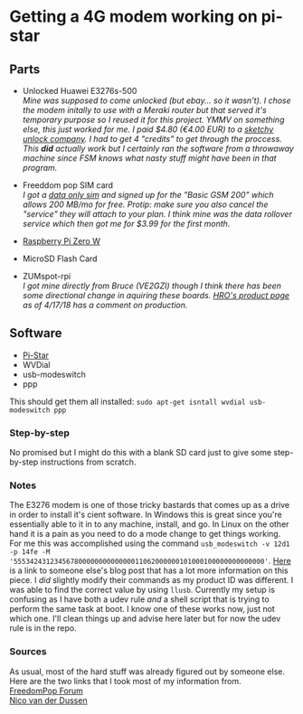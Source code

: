 # Getting a 4G modem working on pi-star
## Parts

* Unlocked Huawei E3276s-500  
   _Mine was supposed to come unlocked (but ebay... so it wasn't).  I chose the modem initally to use with a Meraki router but that served it's temporary purpose so I reused it for this project.  YMMV on something else, this just worked for me.  I paid $4.80 (€4.00 EUR) to a [sketchy unlock company](https://www.dc-unlocker.com/ "Sketchy Unlock"). I had to get 4 "credits" to get through the proccess.  This **did** actually work but I certainly ran the software from a throwaway machine since FSM knows what nasty stuff might have been in that program._

* Freeddom pop SIM card   
   _I got a [data only sim](https://shop.freedompop.com/product/lte-sim-kit-3-in-1-data-only-bundle/ZMP-USIM-DOTRIDOKT01) and signed up for the "Basic GSM 200" which allows 200 MB/mo for free.  Protip: make sure you also cancel the "service" they will attach to your plan.  I think mine was the data rollover service which then got me for $3.99 for the first month._

* [Raspberry Pi Zero W](https://www.raspberrypi.org/products/raspberry-pi-zero-w/)   

* MicroSD Flash Card 

* ZUMspot-rpi   
   _I got mine directly from Bruce (VE2GZI) though I think there has been some directional change in aquiring these boards.  [HRO's product page](https://www.hamradio.com/detail.cfm?pid=H0-015993) as of 4/17/18 has a comment on production._      

## Software
* [Pi-Star](https://www.pistar.uk/)
* WVDial   
* usb-modeswitch   
* ppp   

This should get them all installed: `sudo apt-get isntall wvdial usb-modeswitch ppp`

### Step-by-step
No promised but I might do this with a blank SD card just to give some step-by-step instructions from scratch.

### Notes
The E3276 modem is one of those tricky bastards that comes up as a drive in order to install it's cient software.  In Windows this is great since you're essentially able to it in to any machine, install, and go.  In Linux on the other hand it is a pain as you need to do a mode change to get things working.  For me this was accomplished using the command `usb_modeswitch -v 12d1 -p 14fe -M '55534243123456780000000000000011062000000101000100000000000000'`.  [Here]() is a link to someone else's blog post that has a lot more information on this piece.  I *did* slightly modify their commands as my product ID was different.  I was able to find the correct value by using `llusb`.  Currently my setup is confusing as I have both a udev rule *and* a shell script that is trying to perform the same task at boot.  I know one of these works now, just not which one.  I'll clean things up and advise here later but for now the udev rule is in the repo.

### Sources
As usual, most of the hard stuff was already figured out by someone else.  Here are the two links that I took most of my information from.   
[FreedomPop Forum](https://forums.freedompop.com/us/discussion/8602/just-thought-i-would-share-complete-raspbian-setup-for-u301)   
[Nico van der Dussen](https://nicovddussen.wordpress.com/2014/11/12/setting-up-your-raspberry-pi-to-work-with-a-3g-dongle/)
